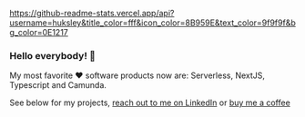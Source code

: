 https://github-readme-stats.vercel.app/api?username=huksley&title_color=fff&icon_color=8B959E&text_color=9f9f9f&bg_color=0E1217

### Hello everybody! 👋

My most favorite ❤️ software products now are: Serverless, NextJS, Typescript and Camunda. 

See below for my projects, [reach out to me on LinkedIn](https://www.linkedin.com/in/ruslanfg/) or [buy me a coffee](https://www.buymeacoffee.com/huksley)

<!--
**huksley/huksley** is a ✨ _special_ ✨ repository because its `README.md` (this file) appears on your GitHub profile.

Here are some ideas to get you started:

- 🔭 I’m currently working on ...
- 🌱 I’m currently learning ...
- 👯 I’m looking to collaborate on ...
- 🤔 I’m looking for help with ...
- 💬 Ask me about ...
- 📫 How to reach me: ...
- 😄 Pronouns: ...
- ⚡ Fun fact: ...
-->


